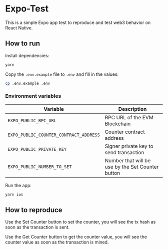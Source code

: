 # Expo-Test

This is a simple Expo app test to reproduce and test web3 behavior on React Native.

## How to run

Install dependencies:

```bash
yarn
```

Copy the `.env.example` file to `.env` and fill in the values:

```bash
cp .env.example .env
```

### Environment variables

| Variable | Description |
| --- | --- |
| `EXPO_PUBLIC_RPC_URL` | RPC URL of the EVM Blockchain |
| `EXPO_PUBLIC_COUNTER_CONTRACT_ADDRESS` | Counter contract address |
| `EXPO_PUBLIC_PRIVATE_KEY` | Signer private key to send transaction |
| `EXPO_PUBLIC_NUMBER_TO_SET` | Number that will be use by the Set Counter button |

Run the app:

```bash
yarn ios
```

## How to reproduce

Use the Set Counter button to set the counter, you will see the tx hash as soon as the transaction is sent.

Use the Get Counter button to get the counter value, you will see the counter value as soon as the transaction is mined.